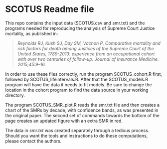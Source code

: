 # SCOTUS Readme file
This repo contains the input data (SCOTUS.csv and smr.txt) and the programs needed for reproducing the analysis of Supreme Court Justice mortality, as published in:  
> *Reynolds RJ, Kush SJ, Day SM, Vachon P. Comparative mortality and risk factors for death among Justices of the Supreme Court of the United States, 1789-2013: experience from an occupational cohort with over two centuries of follow-up.  Journal of Insurance Medicine. 2015;45:9–16.*  

In order to use these files correctly, run the program SCOTUS_cohort.R first, followed by SCOTUS_lifeintervals.R. After that the SCOTUS_models.R program will have the data it needs to fit models. Be sure to change the location in the cohort program to find the data source in your working directory.  

The program SCOTUS_SMR_plot.R reads the smr.txt file and then creates a chart of the SMRs by decade, with confidence bands, as was presented in the original paper. The second set of commands towards the bottom of the page creates an updated figure with an extra SMR in red.  

The data in *smr.txt* was created separately through a tedious process. Should you want the tools and instructions to do these computations, please contact the authors.

